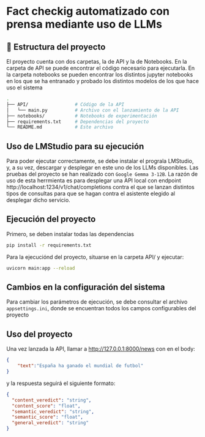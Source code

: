 # Fact checkig automatizado con prensa mediante uso de LLMs

## 📁 Estructura del proyecto

El proyecto cuenta con dos carpetas, la de API y la de Notebooks. 
En la carpeta de API se puede encontrar el código necesario para ejecutarla.
En la carpeta notebooks se pueden encontrar los distintos jupyter notebooks en los que se ha entranado y probado los distintos modelos de los que hace uso el sistema

```bash
.               
├── API/                 # Código de la API
│   └── main.py          # Archivo con el lanzamiento de la API            
├── notebooks/           # Notebooks de experimentación
├── requirements.txt     # Dependencias del proyecto
└── README.md            # Este archivo
```

## Uso de LMStudio para su ejecución

Para poder ejecutar correctamente, se debe instalar el prograla LMStudio, y, a su vez, descargar y desplegar en este uno de los LLMs disponibles. Las pruebas del proyecto se han realizado con ``Google Gemma 3-12B``.
La razón de uso de esta herrmienta es para desplegar una API local con endpoint http://localhost:1234/v1/chat/completions contra el que se lanzan distintos tipos de consultas para que se hagan contra el asistente elegido al desplegar dicho servicio.

## Ejecución del proyecto

Primero, se deben instalar todas las dependencias

```bash
pip install -r requirements.txt
```

Para la ejecuciónd del proyecto, situarse en la carpeta API/ y ejecutar:

```bash
uvicorn main:app --reload
```
## Cambios en la configuración del sistema

Para cambiar los parámetros de ejecución, se debe consultar el archivo ``appsettings.ini``, donde se encuentran todos los campos configurables del proyecto


## Uso del proyecto

Una vez lanzada la API, llamar a http://127.0.0.1:8000/news con en el body:

```JSON
{
    "text":"España ha ganado el mundial de futbol"
}
```
y la respuesta seguirá el siguiente formato:

```JSON
{
  "content_veredict": "string",        
  "content_score": "float",            
  "semantic_veredict": "string",       
  "semantic_score": "float",          
  "general_veredict": "string"         
}
```


